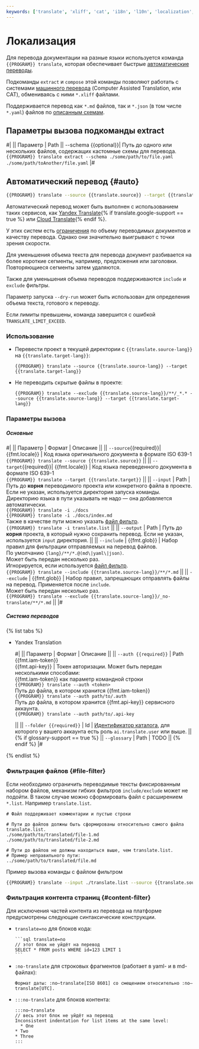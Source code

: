 ```yaml
---
keywords: ['translate', 'xliff', 'cat', 'i18n', 'l10n', 'localization', 'internationalization']
---
```

# Локализация

Для перевода документации на разные языки используется команда `{{PROGRAM}} translate`, которая обеспечивает быстрые [автоматические переводы](#auto).

Подкоманды `extract` и `compose` этой команды позволяют работать с системами [машинного перевода](#cat) (Computer Assisted Translation, или CAT), обмениваясь с ними `*.xliff` файлами.

Поддерживается перевод как `*.md` файлов, так и `*.json` (в том числе `*.yaml`) файлов по [описанным схемам](#json-schemas).

## Параметры вызова подкоманды extract

#|
|| Параметр             | Path
|| --schema {{optional}}| 
Путь до одного или нескольких файлов, содержащих кастомные схемы для перевода.
\
`{{PROGRAM}} translate extract --schema ./some/path/to/file.yaml ./some/path/toAnother/file.yaml`
|#

## Автоматический перевод {#auto}

```bash
{{PROGRAM}} translate --source {{translate.source}} --target {{translate.target}}
```

Автоматический перевод может быть выполнен с использованием таких сервисов, как [Yandex Translate](https://cloud.yandex.ru/docs/translate/){% if translate.google-support == true %} или [Cloud Translate](https://cloud.google.com/translate/docs){% endif %}.

У этих систем есть [ограничения](https://cloud.yandex.ru/ru/docs/translate/concepts/limits) по объему переводимых документов и качеству перевода. Однако они значительно выигрывают с точки зрения скорости.

Для уменьшения объема текста для перевода документ разбивается на более короткие сегменты, например, предложения или заголовки. Повторяющиеся сегменты затем удаляются.

Также для уменьшения объема переводов поддерживаются `include` и `exclude` фильтры.

Параметр запуска `--dry-run` может быть использован для определения объема текста, готового к переводу.

Если лимиты превышены, команда завершится с ошибкой `TRANSLATE_LIMIT_EXCEED`.

### Использование

* Перевести проект в текущей директории с `{{translate.source-lang}}` на `{{translate.target-lang}}`:

  ```
  {{PROGRAM}} translate --source {{translate.source-lang}} --target {{translate.target-lang}}
  ```

* Не переводить скрытые файлы в проекте:

  ```
  {{PROGRAM}} translate --exclude {{translate.source-lang}}/**/_*.* --source {{translate.source-lang}} --target {{translate.target-lang}}
  ```

### Параметры вызова

##### Основные

#|
|| Параметр             | Формат    | Описание ||
|| `--source`{{required}}| {{fmt.locale}} |
Код языка оригинального документа в формате ISO 639-1
\
`{{PROGRAM}} translate --source {{translate.source}}`
||
|| `--target`{{required}}| {{fmt.locale}} |
Код языка переведенного документа в формате ISO 639-1
\
`{{PROGRAM}} translate --target {{translate.target}}`
||
|| `--input`              | Path      | 
Путь до **корня** переводимого проекта или конкретного файла в проекте. Если не указан, используется директория запуска команды.
\
Директорию языка в пути указывать не надо — она добавляется автоматически. 
\
`{{PROGRAM}} translate -i ./docs`
\
`{{PROGRAM}} translate -i ./docs/index.md`
\
Также в качестве пути можно указать [файл фильтр](#filter).
\
`{{PROGRAM}} translate -i translate.list` 
||
|| `--output`             | Path      |
Путь до **корня** проекта, в который нужно сохранить перевод. Если не указан, используется `input` директория.
||
|| `--include`            | {{fmt.glob}} |
Набор правил для фильтрации отправляемых на перевод файлов. По умолчанию `{lang}/**/*.@(md\|yaml\|json)`.
\
Может быть передан несколько раз.
\
Игнорируется, если используется [файл фильтр](#filter).
\
`{{PROGRAM}} translate --include {{translate.source-lang}}/**/*.md`
||
|| `--exclude`            | {{fmt.glob}} |
Набор правил, запрещающих отправлять файлы на перевод. Применяется после `include`.
\
Может быть передан несколько раз.
\
`{{PROGRAM}} translate --exclude {{translate.source-lang}}/_no-translate/**/*.md`
||
|#

##### Система переводов

{% list tabs %}

- Yandex Translation

  #|
  || Параметр             | Формат         | Описание ||
  || `--auth {{required}}`  | Path<br/>{{fmt.iam-token}}<br/>{{fmt.api-key}} |
  Токен авторизации. Может быть передан несколькими способами:
  \
  {{fmt.iam-token}} как параметр командной строки
  \
    `{{PROGRAM}} translate --auth <token>`
  \
  Путь до файла, в котором хранится {{fmt.iam-token}}
  \
  `{{PROGRAM}} translate --auth path/to/.auth`
  \
  Путь до файла, в котором хранится {{fmt.api-key}} сервисного аккаунта.
  \
  `{{PROGRAM}} translate --auth path/to/.api-key`

  ||
  || `--folder {{required}}`  | Id |
  [Идентификатор каталога](https://cloud.yandex.ru/ru/docs/resource-manager/operations/folder/get-id), для которого у вашего аккаунта есть роль `ai.translate.user` или выше.
  ||
  {% if glossary-support == true %}
  || `--glossary` | Path |
  TODO
  ||
  {% endif %}
  |#
  
{% endlist %}

### Фильтрация файлов {#file-filter}

Если необходимо ограничить переводимые тексты фиксированным набором файлов, механизм гибких фильтров `include/exclude` может не подойти.
В таком случае можно сформировать файл с расширением `*.list`. Например `translate.list`.

```
# Файл поддерживает комментарии и пустые строки

# Пути до файлов должны быть сформированы относительно самого файла translate.list.
./some/path/to/translated/file-1.md
./some/path/to/translated/file-2.md

# Пути до файлов не должны находиться выше, чем translate.list.
# Пример неправильного пути:
../some/path/to/translated/file.md
```

Пример вызова команды с файлом фильтром

```bash
{{PROGRAM}} translate --input ./translate.list --source {{translate.source-lang}} --target {{translate.target-lang}}
```

### Фильтрация контента страниц {#content-filter}

Для исключения частей контента из перевода на платформе предусмотрены следующие синтаксические конструкции.

* `translate=no` для блоков кода:
  ````
  ```sql translate=no
  // этот блок не уйдёт на перевод
  SELECT * FROM posts WHERE id=123 LIMIT 1
  ```
  ````

* `:no-translate` для строковых фрагментов (работает в yaml- и в md-файлах):
  ```
  Формат даты: :no—translate[ISO 8601] со смещением относительно :no—translate[UTC].
  ```

* `:::no-translate` для блоков контента:
  ```
  :::no–translate
  // весь этот блок не уйдёт на перевод
  Inconsistent indentation for list items at the same level:
    * One
  * Two
  * Three
  :::
  ```
